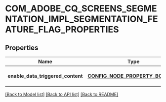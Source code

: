 # COM_ADOBE_CQ_SCREENS_SEGMENTATION_IMPL_SEGMENTATION_FEATURE_FLAG_PROPERTIES

## Properties
Name | Type | Description | Notes
------------ | ------------- | ------------- | -------------
**enable_data_triggered_content** | [**CONFIG_NODE_PROPERTY_BOOLEAN**](configNodePropertyBoolean.md) |  | [optional] [default to null]

[[Back to Model list]](../README.md#documentation-for-models) [[Back to API list]](../README.md#documentation-for-api-endpoints) [[Back to README]](../README.md)


